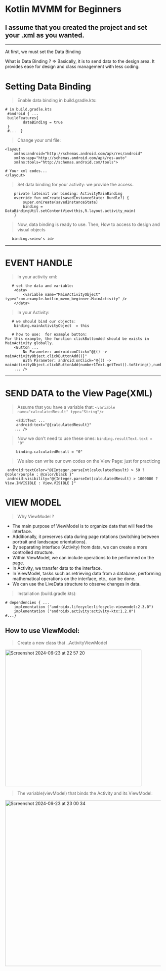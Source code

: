 # Kotlin MVMM for Beginners

I assume that you created the project and set your .xml as you wanted.
---
---

At first, we must set the Data Binding 

What is Data Binding ?   =>   Basically, it is to send data to the design area. It provides ease for design and class management with less coding.

# Setting Data Binding


> Enable data binding in build.gradle.kts:
```
# in build.gradle.kts
 #android { ...
 buildFeatures{
        dataBinding = true
 }
 #...  }
```
> Change your xml file:
```
<layout
    xmlns:android="http://schemas.android.com/apk/res/android"
    xmlns:app="http://schemas.android.com/apk/res-auto"
    xmlns:tools="http://schemas.android.com/tools">

# Your xml codes...
</layout>
```
> Set data binding for your activity: we provide the access.
```
    private lateinit var binding: ActivityMainBinding
    override fun onCreate(savedInstanceState: Bundle?) {
        super.onCreate(savedInstanceState)
        binding = DataBindingUtil.setContentView(this,R.layout.activity_main)
    }
```

> Now, data binding is ready to use.     Then, How to access to design and visual objects 
```
   binding.<view's id>  
```

---

# EVENT HANDLE

> In your activity xml:
```
   # set the data and variable:
    <data>
        <variable name="MainActivityObject" type="com.example.kotlin_mvmm_beginner.MainActivity" />
    </data>
```
> In your Activity:
```
   # we should bind our objects:
    binding.mainActivityObject  = this
```


```
   # how to use:  for example button:
For this example, the function clickButtonAdd should be exists in MainActivity globally.
    <Button ...
        No Parameter: android:onClick="@{() ->  mainActivityObject.clickButtonAdd()}"
        With Parameter: android:onClick="@{() ->  mainActivityObject.clickButtonAdd(number1Text.getText().toString(),number2Text.getText().toString())}"
    ... />
```
---

# SEND DATA to the View Page(XML)

> Assume that you have a variable that: `<variable name="calculatedResult" type="String"/>`  
```
     <EditText ...
     android:text="@{calculatedResult}"
    ... />
```

> Now we don't need to use these ones: `binding.resultText.text = "0"`
```
     binding.calculatedResult = "0"
```

> We also can write our own codes on the View Page:   just for practicing
```
 android:textColor="@{Integer.parseInt(calculatedResult) > 50 ? @color/purple : @color/black }"
 android:visibility="@{Integer.parseInt(calculatedResult) > 1000000 ? View.INVISIBLE : View.VISIBLE }"
```

# VIEW MODEL

> Why ViewModel ?
- The main purpose of ViewModel is to organize data that will feed the interface.
- Additionally, it preserves data during page rotations (switching between portrait and landscape orientations).
- By separating interface (Activity) from data, we can create a more controlled structure.
- Within ViewModel, we can include operations to be performed on the page.
- In Activity, we transfer data to the interface.
- In ViewModel, tasks such as retrieving data from a database, performing mathematical operations on the interface, etc., can be done.
- We can use the LiveData structure to observe changes in data.

> Installation (build.gradle.kts):
```
# dependencies { ...
    implementation ("androidx.lifecycle:lifecycle-viewmodel:2.3.0")
    implementation ("androidx.activity:activity-ktx:1.2.0")
#...} 
```

## How to use ViewModel: 

> Create a new class that ..ActivityViewModel
<img width="441" alt="Screenshot 2024-06-23 at 22 57 20" src="https://github.com/akcaHalit/Kotlin-MVMM-Beginner/assets/103420587/1ff6c81c-b955-40b2-8d4d-c877f3f040b2">

> The variable(vievModel) that binds the Activity and its ViewModel:
<img width="536" alt="Screenshot 2024-06-23 at 23 00 34" src="https://github.com/akcaHalit/Kotlin-MVMM-Beginner/assets/103420587/42007d83-2233-4d05-b039-6d8bd4849279">


